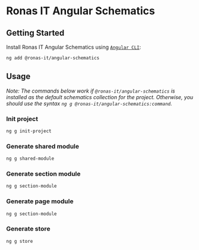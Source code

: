 # Ronas IT Angular Schematics

## Getting Started

Install Ronas IT Angular Schematics using [`Angular CLI`](https://cli.angular.io):

```bash
ng add @ronas-it/angular-schematics
```

## Usage

_Note: The commands below work if `@ronas-it/angular-schematics`
is installed as the default schematics collection for the project.
Otherwise, you should use the syntax `ng g @ronas-it/angular-schematics:command`._

### Init project

```bash
ng g init-project
```

### Generate shared module

```bash
ng g shared-module
```

### Generate section module

```bash
ng g section-module
```

### Generate page module

```bash
ng g section-module
```

### Generate store

```bash
ng g store
```
